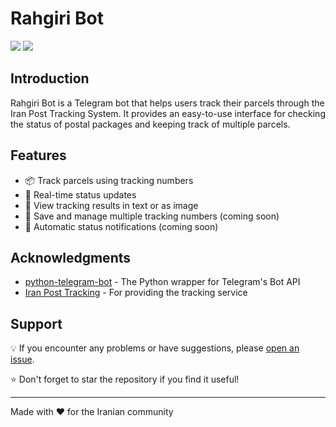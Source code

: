 # Rahgiri Bot

![](https://img.shields.io/badge/release-v0.5.0-blue)
![](https://img.shields.io/badge/python-3.11-green)


## Introduction
Rahgiri Bot is a Telegram bot that helps users track their parcels through the Iran Post Tracking System. It provides an easy-to-use interface for checking the status of postal packages and keeping track of multiple parcels.

## Features
- 📦 Track parcels using tracking numbers
- 🔄 Real-time status updates
- 📄 View tracking results in text or as image
- 📝 Save and manage multiple tracking numbers (coming soon)
- 🔔 Automatic status notifications (coming soon)

## Acknowledgments
- [python-telegram-bot](https://github.com/python-telegram-bot/python-telegram-bot) - The Python wrapper for Telegram's Bot API
- [Iran Post Tracking](https://tracking.post.ir/) - For providing the tracking service

## Support
💡 If you encounter any problems or have suggestions, please [open an issue](https://github.com/msamsami/rahgiri-bot/issues).

⭐ Don't forget to star the repository if you find it useful!

---

Made with ❤️ for the Iranian community

